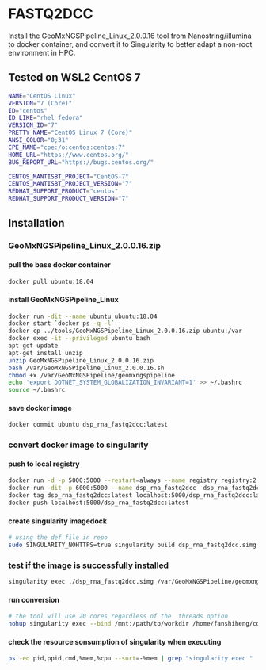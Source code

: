# FASTQ2DCC
Install the GeoMxNGSPipeline_Linux_2.0.0.16 tool from Nanostring/illumina to docker container, and convert it to Singularity to better adapt a non-root environment in HPC.

## Tested on WSL2 CentOS 7
```bash
NAME="CentOS Linux"
VERSION="7 (Core)"
ID="centos"
ID_LIKE="rhel fedora"
VERSION_ID="7"
PRETTY_NAME="CentOS Linux 7 (Core)"
ANSI_COLOR="0;31"
CPE_NAME="cpe:/o:centos:centos:7"
HOME_URL="https://www.centos.org/"
BUG_REPORT_URL="https://bugs.centos.org/"

CENTOS_MANTISBT_PROJECT="CentOS-7"
CENTOS_MANTISBT_PROJECT_VERSION="7"
REDHAT_SUPPORT_PRODUCT="centos"
REDHAT_SUPPORT_PRODUCT_VERSION="7"
```

## Installation

### GeoMxNGSPipeline_Linux_2.0.0.16.zip

#### pull the base docker container
```bash
docker pull ubuntu:18.04
```
#### install GeoMxNGSPipeline_Linux
```bash
docker run -dit --name ubuntu ubuntu:18.04
docker start `docker ps -q -l`
docker cp ../tools/GeoMxNGSPipeline_Linux_2.0.0.16.zip ubuntu:/var
docker exec -it --privileged ubuntu bash
apt-get update
apt-get install unzip
unzip GeoMxNGSPipeline_Linux_2.0.0.16.zip
bash /var/GeoMxNGSPipeline_Linux_2.0.0.16.sh
chmod +x /var/GeoMxNGSPipeline/geomxngspipeline
echo 'export DOTNET_SYSTEM_GLOBALIZATION_INVARIANT=1' >> ~/.bashrc
source ~/.bashrc
```

#### save docker image
```bash
docker commit ubuntu dsp_rna_fastq2dcc:latest
```

### convert docker image to singularity
#### push to local registry
```bash
docker run -d -p 5000:5000 --restart=always --name registry registry:2
docker run -dit -p 6000:5000 --name dsp_rna_fastq2dcc  dsp_rna_fastq2dcc:latest
docker tag dsp_rna_fastq2dcc:latest localhost:5000/dsp_rna_fastq2dcc:latest
docker push localhost:5000/dsp_rna_fastq2dcc:latest
```

#### create singularity imagedock
```bash
# using the def file in repo
sudo SINGULARITY_NOHTTPS=true singularity build dsp_rna_fastq2dcc.simg
```

### test if the image is successfully installed
```bash
singularity exec ./dsp_rna_fastq2dcc.simg /var/GeoMxNGSPipeline/geomxngspipeline
```

#### run conversion
```bash
# the tool will use 20 cores regardless of the  threads option
nohup singularity exec --bind /mnt:/path/to/workdir /home/fanshiheng/container/dsp_rna_fastq2dcc.simg /var/GeoMxNGSPipeline/geomxngspipeline --in /path/to/workdir/fastq --out /path/to/workdirdcc --ini /path/to/workdir/YKKY0012-20220727_20220802T0545_GNP_config.ini --threads=40 &
```

#### check the resource sonsumption of singularity when executing
```bash
ps -eo pid,ppid,cmd,%mem,%cpu --sort=-%mem | grep "singularity exec "
```
